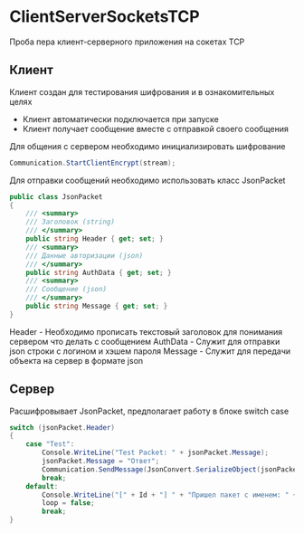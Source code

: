 # ClientServerSocketsTCP

Проба пера клиент-серверного приложения на сокетах TCP

## Клиент
Клиент создан для тестирования шифрования и в ознакомительных целях

- Клиент автоматически подключается при запуске
- Клиент получает сообщение вместе с отправкой своего сообщения

Для общения с сервером необходимо инициализировать шифрование
```c#
Communication.StartClientEncrypt(stream);
```
Для отправки сообщений необходимо использовать класс JsonPacket
```c#
public class JsonPacket
{
    /// <summary>
    /// Заголовок (string)
    /// </summary>
    public string Header { get; set; }
    /// <summary>
    /// Данные авторизации (json)
    /// </summary>
    public string AuthData { get; set; }
    /// <summary>
    /// Сообщение (json)
    /// </summary>
    public string Message { get; set; }
}
```
Header - Необходимо прописать текстовый заголовок для понимания сервером что делать с сообщением
AuthData - Служит для отправки json строки с логином и хэшем пароля
Message - Служит для передачи объекта на сервер в формате json

## Сервер
Расшифровывает JsonPacket, предполагает работу в блоке switch case
```c#
switch (jsonPacket.Header)
{
    case "Test":
        Console.WriteLine("Test Packet: " + jsonPacket.Message);
        jsonPacket.Message = "Ответ";
        Communication.SendMessage(JsonConvert.SerializeObject(jsonPacket), Stream);
        break;                                        
    default:
        Console.WriteLine("[" + Id + "] " + "Пришел пакет с именем: " + jsonPacket.Header + " такой пакет не был распознан");
        loop = false;
        break;
}
```
